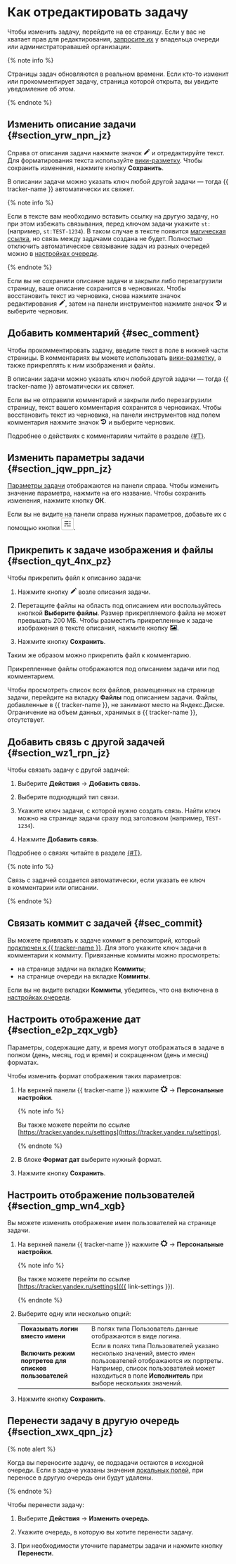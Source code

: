 # Как отредактировать задачу

Чтобы изменить задачу, перейдите на ее страницу. Если у вас не хватает прав для редактирования, [запросите их](../faq.md#section_xgr_zng_4bb) у владельца очереди или администраторавашей организации.

{% note info %}

Страницы задач обновляются в реальном времени. Если кто-то изменит или прокомментирует задачу, страница которой открыта, вы увидите уведомление об этом.

{% endnote %}

## Изменить описание задачи {#section_yrw_npn_jz}

Справа от описания задачи нажмите значок ![](../../_assets/tracker/icon-edit.png) и отредактируйте текст. Для форматирования текста используйте [вики-разметку](wiki-markup.md). Чтобы сохранить изменения, нажмите кнопку **Сохранить**.

В описании задачи можно указать ключ любой другой задачи — тогда {{ tracker-name }} автоматически их свяжет.

{% note info %}

Если в тексте вам необходимо вставить ссылку на другую задачу, но при этом избежать связывания, перед ключом задачи укажите `st:` (например, `st:TEST-1234`). В таком случае в тексте появится [магическая ссылка](wiki.md#magic-link-descr), но связь между задачами создана не будет.
Полностью отключить автоматическое связывание задач из разных очередей можно в [настройках очереди](../manager/edit-queue-general.md).

{% endnote %}

Если вы не сохранили описание задачи и закрыли либо перезагрузили страницу, ваше описание сохранится в черновиках. Чтобы восстановить текст из черновика, снова нажмите значок редактирования ![](../../_assets/tracker/icon-edit.png), затем на панели инструментов нажмите значок ![](../../_assets/tracker/drafts.png) и выберите черновик.

## Добавить комментарий {#sec_comment}

Чтобы прокомментировать задачу, введите текст в поле в нижней части страницы. В комментариях вы можете использовать [вики-разметку](wiki-markup.md), а также прикреплять к ним изображения и файлы.

В описании задачи можно указать ключ любой другой задачи — тогда {{ tracker-name }} автоматически их свяжет.

Если вы не отправили комментарий и закрыли либо перезагрузили страницу, текст вашего комментария сохранится в черновиках. Чтобы восстановить текст из черновика, на панели инструментов над полем комментария нажмите значок ![](../../_assets/tracker/drafts.png) и выберите черновик.

Подробнее о действиях с комментариям читайте в разделе [{#T}](comments.md).

## Изменить параметры задачи {#section_jqw_ppn_jz}

[Параметры задачи](create-param.md#section_ymd_ycj_1gb) отображаются на панели справа. Чтобы изменить значение параметра, нажмите на его название. Чтобы сохранить изменения, нажмите кнопку **ОК**.

Если вы не видите на панели справа нужных параметров, добавьте их с помощью кнопки ![](../../_assets/tracker/task-params-btn.png).

## Прикрепить к задаче изображения и файлы {#section_qyt_4nx_pz}

Чтобы прикрепить файл к описанию задачи:

1. Нажмите кнопку ![](../../_assets/tracker/icon-edit.png) возле описания задачи.

1. Перетащите файлы на область под описанием или воспользуйтесь кнопкой **Выберите файлы**. Размер прикрепляемого файла не может превышать 200 МБ.
    Чтобы разместить прикрепленные к задаче изображения в тексте описания, нажмите кнопку ![](../../_assets/tracker/add-image.png).

1. Нажмите кнопку **Сохранить**.

Таким же образом можно прикрепить файл к комментарию.

Прикрепленные файлы отображаются под описанием задачи или под комментарием.

Чтобы просмотреть список всех файлов, размещенных на странице задачи, перейдите на вкладку **Файлы** под описанием задачи. Файлы, добавленные в {{ tracker-name }}, не занимают место на Яндекс.Диске. Ограничение на объем данных, хранимых в {{ tracker-name }}, отсутствует. 

## Добавить связь с другой задачей {#section_wz1_rpn_jz}

Чтобы связать задачу с другой задачей:

1. Выберите **Действия** → **Добавить связь**.

1. Выберите подходящий тип связи.

1. Укажите ключ задачи, с которой нужно создать связь. Найти ключ можно на странице задачи сразу под заголовком (например, `TEST-1234`).

1. Нажмите **Добавить связь**.

Подробнее о связях читайте в разделе [{#T}](ticket-links.md).

{% note info %}

Связь с задачей создается автоматически, если указать ее ключ в комментарии или описании.

{% endnote %}

## Связать коммит с задачей {#sec_commit}

Вы можете привязать к задаче коммит в репозиторий, который [подключен к {{ tracker-name }}](../manager/add-repository.md). Для этого укажите ключ задачи в комментарии к коммиту. Привязанные коммиты можно просмотреть:

- на странице задачи на вкладке **Коммиты**;
- на странице очереди на вкладке **Коммиты**.

Если вы не видите вкладки **Коммиты**, убедитесь, что она включена в [настройках очереди](../manager/edit-queue-general.md).

## Настроить отображение дат {#section_e2p_zqx_vgb}

Параметры, содержащие дату, и время могут отображаться в задаче в полном (день, месяц, год и время) и сокращенном (день и месяц) форматах.

Чтобы изменить формат отображения таких параметров:

1. На верхней панели {{ tracker-name }} нажмите ![](../../_assets/tracker/tracker-settings.png) → **Персональные настройки**.

    
    {% note info %}

    Вы также можете перейти по ссылке [https://tracker.yandex.ru/settings](https://tracker.yandex.ru/settings).

    {% endnote %}

1. В блоке **Формат дат** выберите нужный формат.

1. Нажмите кнопку **Сохранить**.

## Настроить отображение пользователей {#section_gmp_wn4_xgb}

Вы можете изменить отображение имен пользователей на странице задачи.

1. На верхней панели {{ tracker-name }} нажмите ![](../../_assets/tracker/tracker-settings.png) → **Персональные настройки**.

    
    {% note info %}

    Вы также можете перейти по ссылке [https://tracker.yandex.ru/settings]({{ link-settings }}).

    {% endnote %}

1. Выберите одну или несколько опций:

    |     |     |
    |-----|-----|
    |**Показывать логин вместо имени** | В полях типа Пользователь данные отображаются в виде логина.|
    |**Включить режим портретов для списков пользователей** | Если в полях типа Пользователей указано несколько значений, вместо имен пользователей отображаются их портреты. Например, список пользователей может находиться в поле **Исполнитель** при выборе нескольких значений.|

1. Нажмите кнопку **Сохранить**.

## Перенести задачу в другую очередь {#section_xwx_qpn_jz}

{% note alert %}

Когда вы переносите задачу, ее подзадачи остаются в исходной очереди. Если в задаче указаны значения [локальных полей](../local-fields.md), при переносе в другую очередь они будут удалены.

{% endnote %}

Чтобы перенести задачу:

1. Выберите **Действия** → **Изменить очередь**.

1. Укажите очередь, в которую вы хотите перенести задачу.

1. При необходимости уточните параметры задачи и нажмите кнопку **Перенести**.




